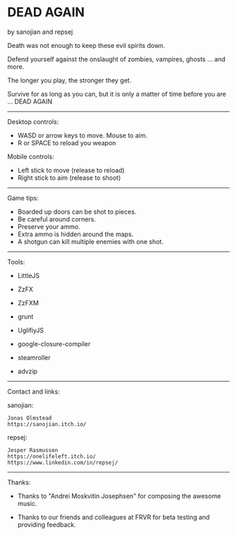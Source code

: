 DEAD AGAIN
=====

by sanojian and repsej


Death was not enough to keep these evil spirits down.  

Defend yourself against the onslaught of zombies, vampires, ghosts ... and more.   

The longer you play, the stronger they get.  

Survive for as long as you can, but it is only a matter of time before you are ... DEAD AGAIN


----------------------------------

Desktop controls:

 - WASD or arrow keys to move.  Mouse to aim.
 - R or SPACE to reload you weapon

Mobile controls:

 - Left stick to move (release to reload)
 - Right stick to aim (release to shoot)

----------------------------------

Game tips:

 - Boarded up doors can be shot to pieces.
 - Be careful around corners.
 - Preserve your ammo.  
 - Extra ammo is hidden around the maps.
 - A shotgun can kill multiple enemies with one shot.

----------------------------------

Tools:

 - LittleJS
 - ZzFX
 - ZzFXM

 - grunt
 - UglifiyJS
 - google-closure-compiler
 - steamroller
 - advzip

----------------------------------

Contact and links:

sanojian:

	Jonas Olmstead
	https://sanojian.itch.io/


repsej:

	Jesper Rasmussen
	https://onelifeleft.itch.io/
	https://www.linkedin.com/in/repsej/


----------------------------------

Thanks:

 - Thanks to "Andrei Moskvitin Josephsen" for composing the awesome music.

 - Thanks to our friends and colleagues at FRVR for beta testing and providing feedback.

